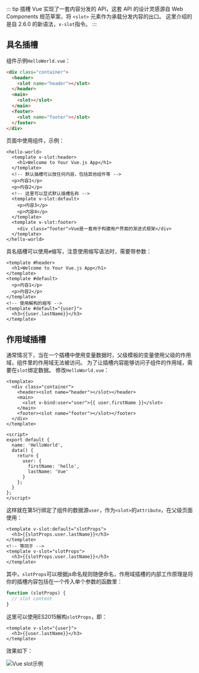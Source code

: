 ::: tip 插槽
Vue 实现了一套内容分发的 API，这套 API 的设计灵感源自 Web Components 规范草案，将 ```<slot>``` 元素作为承载分发内容的出口。
这里介绍的是自 2.6.0 的新语法，```v-slot```指令。
:::

## 具名插槽
组件示例```HelloWorld.vue```：
```html
<div class="container">
  <header>
    <slot name="header"></slot>
  </header>
  <main>
    <slot></slot>
  </main>
  <footer>
    <slot name="footer"></slot>
  </footer>
</div>
```
页面中使用组件，示例：
```html{2,9,13}
<hello-world>
  <template v-slot:header>
    <h1>Welcome to Your Vue.js App</h1>
  </template>
  <!-- 默认插槽可以放任何内容，包括其他组件等 -->
  <p>内容1</p>
  <p>内容2</p>
  <!-- 这里可以显式默认插槽名称 -->
  <template v-slot:default>
    <p>内容3</p>
    <p>内容4</p>
  </template>
  <template v-slot:footer>
    <div class="footer">Vue是一套用于构建用户界面的渐进式框架</div>
  </template>
</hello-world> 
```
具名插槽可以使用```#```缩写，注意使用缩写语法时，需要带参数：
```html{4,9}
<template #header>
  <h1>Welcome to Your Vue.js App</h1>
</template>
<template #default>
  <p>内容1</p>
  <p>内容2</p>
</template>
<!-- 使用解构的缩写 -->
<template #default="{user}">
  <h3>{{user.lastName}}</h3>
</template>
```
## 作用域插槽
通常情况下，当在一个插槽中使用变量数据时，父级模板的变量使用父级的作用域，组件里的作用域无法被访问。
为了让插槽内容能够访问子组件的作用域，需要在```slot```绑定数据。
修改```HelloWorld.vue```：
```vue{5}
<template>
  <div class="container">
    <header><slot name="header"></slot></header>
    <main>
      <slot v-bind:user="user">{{ user.firstName }}</slot>
    </main>
    <footer><slot name="footer"></slot></footer>
  </div>
</template>

<script>
export default {
  name: 'HelloWorld',
  data() {
    return {
      user: {
        firstName: 'hello',
        lastName: 'Vue'
      }
    };
  }
};
</script>
```
这样就在第5行绑定了组件的数据源```user```，作为```<slot>```的```attribute```，在父级页面使用：
```html{1,5}
<template v-slot:default="slotProps">
  <h3>{{slotProps.user.lastName}}</h3>
</template>
<!-- 等同于 -->
<template v-slot="slotProps">
  <h3>{{slotProps.user.lastName}}</h3>
</template>
```
其中，```slotProps```可以根据js命名规则随便命名，作用域插槽的内部工作原理是将你的插槽内容包括在一个传入单个参数的函数里：
```js
function (slotProps) {
  // slot content
}
```
这里可以使用ES2015解构```slotProps```，即：
```html{1}
<template v-slot="{user}">
  <h3>{{user.lastName}}</h3>
</template>
```
效果如下：

![Vue slot示例](/img/Vue-2.png)